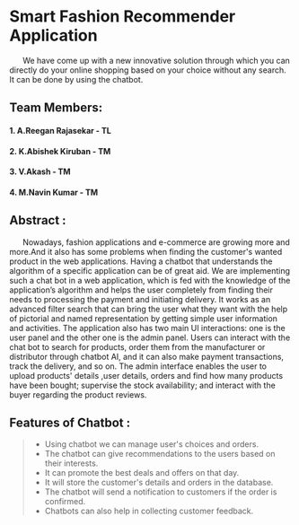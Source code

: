 # Smart Fashion Recommender Application

&nbsp;&nbsp;&nbsp;&nbsp;&nbsp;&nbsp;We have come up with a new innovative solution through which you can directly do your online shopping based on your choice without any search. It can be done by using the chatbot.

## Team Members:
#### 1. A.Reegan Rajasekar - TL
#### 2. K.Abishek Kiruban - TM
#### 3. V.Akash - TM
#### 4. M.Navin Kumar - TM

## Abstract :

&nbsp;&nbsp;&nbsp;&nbsp;&nbsp;&nbsp;Nowadays, fashion applications and e-commerce are growing more and more.And it also has some problems when finding the customer's wanted product in the web applications. Having a chatbot that understands the algorithm of a specific application
can be of great aid. We are implementing such a chat bot in a web application, which is
fed with the knowledge of the application’s algorithm and helps the user completely
from finding their needs to processing the payment and initiating delivery. It works as an advanced filter search that can bring the user what they want with the help of pictorial and named representation by getting simple user information and activities. The
application also has two main UI interactions: one is the user panel and the other one is
the admin panel. Users can interact with the chat bot to search for products, order them
from the manufacturer or distributor through chatbot AI, and it can also make payment
transactions, track the delivery, and so on. The admin interface enables the user to
upload products' details ,user details, orders and find how many products have been
bought; supervise the stock availability; and interact with the buyer regarding the
product reviews.


## Features of Chatbot :
>- Using chatbot we can manage user's choices and orders.
>- The chatbot can give recommendations to the users based on their interests.
>- It can promote the best deals and offers on that day.
>- It will store the customer's details and orders in the database.
>- The chatbot will send a notification to customers if the order is confirmed.
>- Chatbots can also help in collecting customer feedback.
